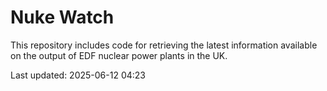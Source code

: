 # Nuke Watch

This repository includes code for retrieving the latest information available on the output of EDF nuclear power plants in the UK.

Last updated: 2025-06-12 04:23